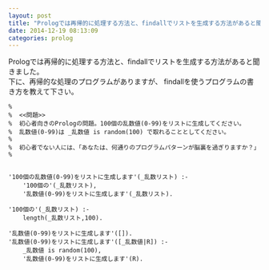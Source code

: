 ```yaml
---
layout: post
title: "Prologでは再帰的に処理する方法と、findallでリストを生成する方法があると聞きました。findallの使い方を教えてください。"
date: 2014-12-19 08:13:09
categories: prolog
---
```

<p>Prologでは再帰的に処理する方法と、findallでリストを生成する方法があると聞きました。<br>
下に、再帰的な処理のプログラムがありますが、  findallを使うプログラムの書き方を教えて下さい。</p>

<pre><code>%  
%  &lt;&lt;問題&gt;&gt;  
%  初心者向きのPrologの問題。100個の乱数値(0-99)をリストに生成してください。  
%  乱数値(0-99)は _乱数値 is random(100) で取れることとしてください。  
%  
%  初心者でない人には、「あなたは、何通りのプログラムパターンが脳裏を過ぎりますか？」  
%  


'100個の乱数値(0-99)をリストに生成します'(_乱数リスト) :-  
    '100個の'(_乱数リスト),  
    '乱数値(0-99)をリストに生成します'(_乱数リスト).  

'100個の'(_乱数リスト) :-  
    length(_乱数リスト,100).  

'乱数値(0-99)をリストに生成します'([]).  
'乱数値(0-99)をリストに生成します'([_乱数値|R]) :-  
    _乱数値 is random(100),  
    '乱数値(0-99)をリストに生成します'(R).  
</code></pre>

